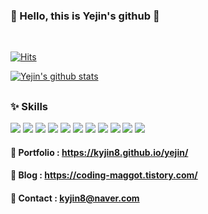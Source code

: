  ### 👋 Hello, this is Yejin's github 👋
 
 <br/>
	
  [![Hits](https://hits.seeyoufarm.com/api/count/incr/badge.svg?url=https%3A%2F%2Fgithub.com%2Fkyjin8)](https://hits.seeyoufarm.com) 
  
  [![Yejin's github stats](https://github-readme-stats.vercel.app/api?username=kyjin8&show_icons=true&theme=react)](https://github.com/kyjin8/github-readme-stats)
 
 <h2/>
 
 ### ✨ Skills 
<img src="https://img.shields.io/badge/HTML5-f16524?style=flat-square&logo=HTML5&logoColor=white"/> <img src="https://img.shields.io/badge/CSS3-28a4d8?style=flat-square&logo=CSS3&logoColor=white"/> <img src="https://img.shields.io/badge/JavaScript-f7e018?style=flat-square&logo=JavaScript&logoColor=white"/> <img src="https://img.shields.io/badge/Node.js-339933?style=flat-square&logo=Node.js&logoColor=white"/> <img src="https://img.shields.io/badge/React-7ddfff?style=flat-square&logo=React&logoColor=black"/> <img src="https://img.shields.io/badge/GitHub-black?style=flat-square&logo=GitHub&logoColor=white"/> <img src="https://img.shields.io/badge/MySQL-4479A1?style=flat-square&logo=MySQL&logoColor=white"/> <img src="https://img.shields.io/badge/MongoDB-47A248?style=flat-square&logo=MongoDB&logoColor=white"/> <img src="https://img.shields.io/badge/linux-FCC624?style=flat-square&logo=linux&logoColor=black"/> <img src="https://img.shields.io/badge/Solidity-363636?style=flat-square&logo=Solidity&logoColor=white"/> <img src="https://img.shields.io/badge/C++-00599C?style=flat-square&logo=Cplusplus&logoColor=white"/>
<!--https://simpleicons.org/-->


 #### 🐰 Portfolio : https://kyjin8.github.io/yejin/
 #### 📔 Blog : https://coding-maggot.tistory.com/
 #### 📧 Contact : kyjin8@naver.com
